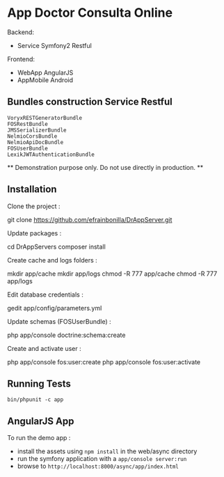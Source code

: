 # App Doctor Consulta Online

Backend:

  * Service Symfony2 Restful

Frontend:

  * WebApp AngularJS
  * AppMobile Android

## Bundles construction Service Restful
    VoryxRESTGeneratorBundle
    FOSRestBundle
    JMSSerializerBundle
    NelmioCorsBundle
    NelmioApiDocBundle
    FOSUserBundle
    LexikJWTAuthenticationBundle

** Demonstration purpose only. Do not use directly in production. **

Installation
------------

Clone the project :

  git clone https://github.com/efrainbonilla/DrAppServer.git

Update packages :

  cd DrAppServers
  composer install

Create cache and logs folders :

  mkdir app/cache
  mkdir app/logs
  chmod -R 777 app/cache
  chmod -R 777 app/logs

Edit database credentials :

  gedit app/config/parameters.yml

Update schemas (FOSUserBundle) :

  php app/console doctrine:schema:create

Create and activate user :

  php app/console fos:user:create
  php app/console fos:user:activate

## Running Tests

    bin/phpunit -c app

## AngularJS App

To run the demo app :

* install the assets using `npm install` in the web/async directory
* run the symfony application with a `app/console server:run`
* browse to `http://localhost:8000/async/app/index.html`
